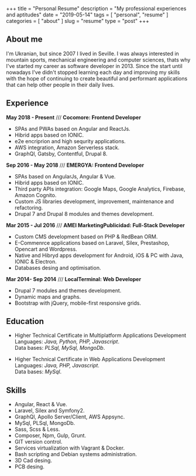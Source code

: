 +++
title = "Personal Resume"
description = "My professional experiences and aptitudes"
date = "2019-05-14"
tags = [ "personal", "resume" ]
categories = [ "about" ]
slug = "resume"
type = "post"
+++

## About me

I'm Ukranian, but since 2007 I lived in Seville. I was always interested in mountain sports, mechanical engineering and computer sciences, thats why I've started my career as software developer in 2013. Since the start until nowadays I've didn't stopped learning each day and improving my skills with the hope of continuing to create beautiful and performant applications that can help other people in their daily lives.

## Experience

**May 2018 - Present** /// **Cocomore: Frontend Developer**

* SPAs and PWAs based on Angular and ReactJs.
* Hibrid apps based on IONIC.
* e2e encriprion and high sequrity applications.
* AWS integration, Amazon Serverless stack.
* GraphQl, Gatsby, Contentful, Drupal 8.

**Sep 2016 - May 2018** /// **EMERGYA: Frontend Developer**

* SPAs based on AngularJs, Angular & Vue.
* Hibrid apps based on IONIC.
* Third party APIs integration: Google Maps, Google
  Analytics, Firebase, Amazon Cognito.
* Custom JS libraries development, improvement, maintenance
  and refactoring.  
* Drupal 7 and Drupal 8 modules and themes development.  

**Mar 2015 - Jul 2016** /// **AMEI MarketingPublicidad: Full-Stack Developer**

- Custom CMS development based on PHP & RedBean ORM.
- E-Commenrce applications based on Laravel, Silex, Prestashop, Opencart
  and Wordpress.
- Native and Hibryd apps development for Android, iOS & PC with
  Java, IONIC & Electron.
- Databases desing and optimisation.

**Mar 2014- Sep 2014** /// **LocalTerminal: Web Developer**

- Drupal 7 modules and themes development.
- Dynamic maps and graphs.
- Bootstrap with jQuery, mobile-first responsive grids.

## Education

- Higher Technical Certificate in Multiplatform Applications Development  
  Languages: *Java, Python, PHP, Javascript*.  
  Data bases: *PLSql, MySql, MongoDb*.

- Higher Technical Certificate in Web Applications Development  
  Languages: *Java, PHP, Javascript*.  
  Data bases: *MySql*.

## Skills

- Angular, React & Vue.
- Laravel, Silex and Symfony2.
- GraphQl, Apollo Server/Client, AWS Appsync.
- MySql, PLSql, MongoDb.
- Sass, Scss & Less.
- Composer, Npm, Gulp, Grunt.
- GIT version control.
- Services virtualization with Vagrant & Docker.
- Bash scripting and Debian systems administration.
- 3D Cad desing.
- PCB desing.